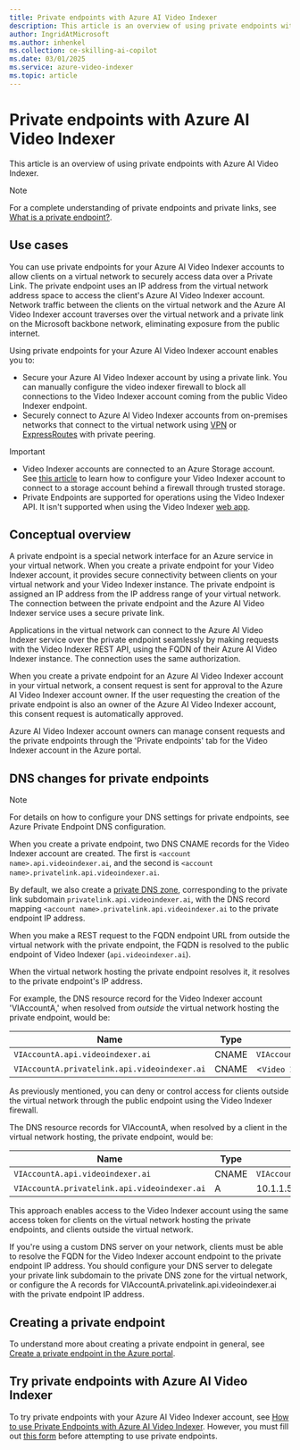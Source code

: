 ```yaml
---
title: Private endpoints with Azure AI Video Indexer
description: This article is an overview of using private endpoints with Azure AI Video Indexer.
author: IngridAtMicrosoft
ms.author: inhenkel
ms.collection: ce-skilling-ai-copilot
ms.date: 03/01/2025
ms.service: azure-video-indexer
ms.topic: article
---
```


# Private endpoints with Azure AI Video Indexer

This article is an overview of using private endpoints with Azure AI Video Indexer.

> [!NOTE]
> For a complete understanding of private endpoints and private links, see [What is a private endpoint?](/azure/private-link/private-endpoint-overview).

## Use cases

You can use private endpoints for your Azure AI Video Indexer accounts to allow clients on a virtual network to securely access data over a Private Link. The private endpoint uses an IP address from the virtual network address space to access the client's Azure AI Video Indexer account. Network traffic between the clients on the virtual network and the Azure AI Video Indexer account traverses over the virtual network and a private link on the Microsoft backbone network, eliminating exposure from the public internet.

Using private endpoints for your Azure AI Video Indexer account enables you to:

- Secure your Azure AI Video Indexer account by using a private link. You can manually configure the video indexer firewall to block all connections to the Video Indexer account coming from the public Video Indexer endpoint.
- Securely connect to Azure AI Video Indexer accounts from on-premises networks that connect to the virtual network using [VPN](/azure/vpn-gateway/vpn-gateway-about-vpngateways) or [ExpressRoutes](/azure/expressroute/expressroute-locations) with private peering.

> [!IMPORTANT]
>  - Video Indexer accounts are connected to an Azure Storage account. See [this article](storage-behind-firewall.md) to learn how to configure your Video Indexer account to connect to a storage account behind a firewall through trusted storage.
> - Private Endpoints are supported for operations using the Video Indexer API. It isn't supported when using the Video Indexer [web app](https://www.videoindexer.ai/).

## Conceptual overview

A private endpoint is a special network interface for an Azure service in your virtual network. When you create a private endpoint for your Video Indexer account, it provides secure connectivity between clients on your virtual network and your Video Indexer instance. The private endpoint is assigned an IP address from the IP address range of your virtual network. The connection between the private endpoint and the Azure AI Video Indexer service uses a secure private link.

Applications in the virtual network can connect to the Azure AI Video Indexer service over the private endpoint seamlessly by making requests with the Video Indexer REST API, using the FQDN of their Azure AI Video Indexer instance. The connection uses the same authorization.

When you create a private endpoint for an Azure AI Video Indexer account in your virtual network, a consent request is sent for approval to the Azure AI Video Indexer account owner. If the user requesting the creation of the private endpoint is also an owner of the Azure AI Video Indexer account, this consent request is automatically approved.

Azure AI Video Indexer account owners can manage consent requests and the private endpoints through the 'Private endpoints' tab for the Video Indexer account in the Azure portal.

## DNS changes for private endpoints

>[!NOTE]
> For details on how to configure your DNS settings for private endpoints, see Azure Private Endpoint DNS configuration.

When you create a private endpoint, two DNS CNAME records for the Video Indexer account are created. The first is `<account name>.api.videoindexer.ai`, and the second is `<account name>.privatelink.api.videoindexer.ai`. 

By default, we also create a [private DNS zone](/azure/dns/private-dns-overview), corresponding to the private link subdomain `privatelink.api.videoindexer.ai`, with the DNS record mapping `<account name>.privatelink.api.videoindexer.ai` to the private endpoint IP address.

When you make a REST request to the FQDN endpoint URL from outside the virtual network with the private endpoint, the FQDN is resolved to the public endpoint of Video Indexer (`api.videoindexer.ai`). 

When the virtual network hosting the private endpoint resolves it, it resolves to the private endpoint's IP address.

For example, the DNS resource record for the Video Indexer account 'VIAccountA,' when resolved from *outside* the virtual network hosting the private endpoint, would be:

| Name | Type | Value |
| ---- | ---- | ----- |
| `VIAccountA.api.videoindexer.ai` | CNAME | `VIAccountA.privatelink.api.videoindexer.ai`|
| `VIAccountA.privatelink.api.videoindexer.ai` | CNAME | <`Video Indexer public endpoint`> |
 
As previously mentioned, you can deny or control access for clients outside the virtual network through the public endpoint using the Video Indexer firewall.

The DNS resource records for VIAccountA, when resolved by a client in the virtual network hosting, the private endpoint, would be:

| Name | Type | Value |
| ---- | ---- | ----- |
| `VIAccountA.api.videoindexer.ai`| CNAME |	`VIAccountA.privatelink.api.videoindexer.ai` |
| `VIAccountA.privatelink.api.videoindexer.ai`	| A | 10.1.1.5 |
 
This approach enables access to the Video Indexer account using the same access token for clients on the virtual network hosting the private endpoints, and clients outside the virtual network.

If you're using a custom DNS server on your network, clients must be able to resolve the FQDN for the Video Indexer account endpoint to the private endpoint IP address. You should configure your DNS server to delegate your private link subdomain to the private DNS zone for the virtual network, or configure the A records for VIAccountA.privatelink.api.videoindexer.ai with the private endpoint IP address.

## Creating a private endpoint

To understand more about creating a private endpoint in general, see [Create a private endpoint in the Azure portal](/azure/private-link/create-private-endpoint-portal?tabs=dynamic-ip).

## Try private endpoints with Azure AI Video Indexer

To try private endpoints with your Azure AI Video Indexer account, see [How to use Private Endpoints with Azure AI Video Indexer](private-endpoint-how-to.md). However, you must fill out [this form](https://aka.ms/vi-enable-private-endpoint) before attempting to use private endpoints.
